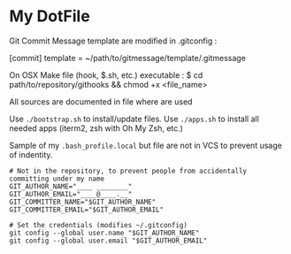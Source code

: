 # My DotFile

Git Commit Message template are modified in .gitconfig :

[commit]
	template = ~/path/to/gitmessage/template/.gitmessage


On OSX Make file (hook, $.sh, etc.) executable :
$ cd path/to/repository/githooks && chmod +x <file_name>

All sources are documented in file where are used

Use ```./bootstrap.sh``` to install/update files. 
Use ```./apps.sh``` to install all needed apps (iterm2, zsh with Oh My Zsh, etc.)

Sample of my ```.bash_profile.local``` but file are not in VCS to prevent usage of indentity.

```
# Not in the repository, to prevent people from accidentally committing under my name
GIT_AUTHOR_NAME="____ ________"
GIT_AUTHOR_EMAIL="____@____.__"
GIT_COMMITTER_NAME="$GIT_AUTHOR_NAME"
GIT_COMMITTER_EMAIL="$GIT_AUTHOR_EMAIL"

# Set the credentials (modifies ~/.gitconfig)
git config --global user.name "$GIT_AUTHOR_NAME"
git config --global user.email "$GIT_AUTHOR_EMAIL"
```